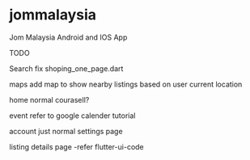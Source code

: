 # jommalaysia

Jom Malaysia Android and IOS App

TODO

Search
fix shoping_one_page.dart

maps
add map to show nearby listings based on user current location

home
normal courasell?

event
refer to google calender tutorial

account
just normal settings page

listing details page
-refer flutter-ui-code
